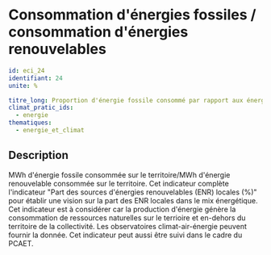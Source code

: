 # Consommation d'énergies fossiles / consommation d'énergies renouvelables
```yaml
id: eci_24
identifiant: 24
unite: %

titre_long: Proportion d'énergie fossile consommé par rapport aux énergies renouvelables consommées (%)
climat_pratic_ids:
  - energie
thematiques:
  - energie_et_climat
```
## Description
MWh d'énergie fossile consommée sur le territoire/MWh d'énergie renouvelable consommée sur le territoire.
Cet indicateur complète l'indicateur "Part des sources d'énergies renouvelables (ENR) locales (%)" pour établir une vision sur la part des ENR locales dans le mix énergétique.
Cet indicateur est à considérer car la production d'énergie génère la consommation de ressources naturelles sur le terrioire et en-dehors du territoire de la collectivité.
Les observatoires climat-air-énergie peuvent fournir la donnée. Cet indicateur peut aussi être suivi dans le cadre du PCAET.
